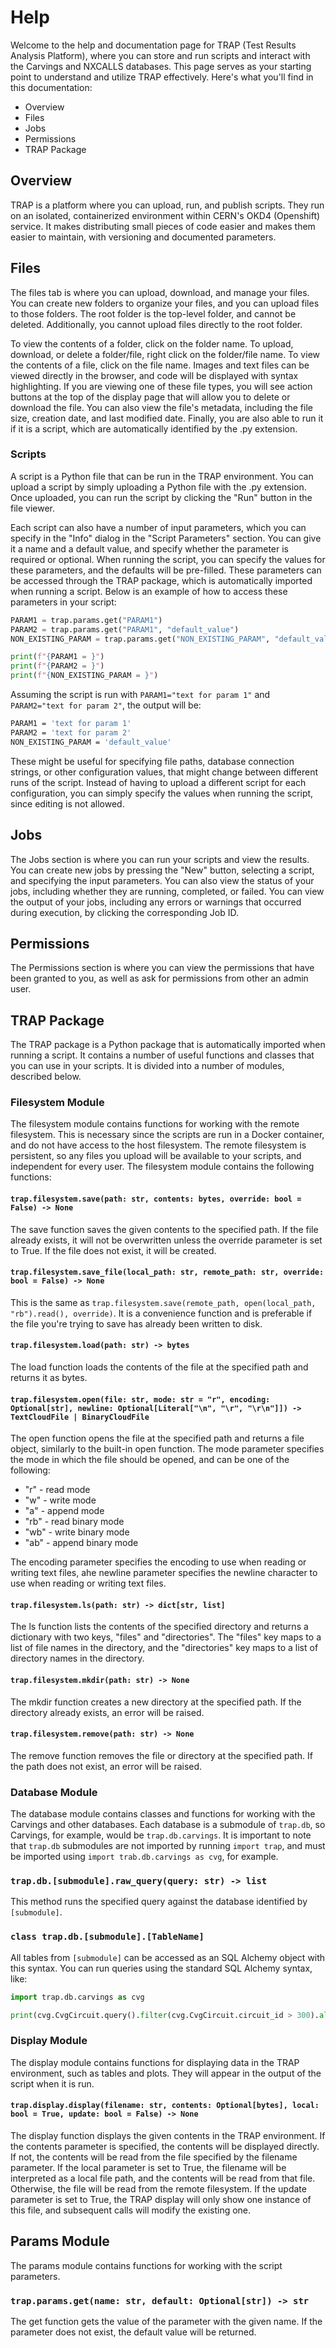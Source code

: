 # Help
Welcome to the help and documentation page for TRAP (Test Results Analysis Platform), where you can store and run scripts and interact with the Carvings and NXCALLS databases. This page serves as your starting point to understand and utilize TRAP effectively. Here's what you'll find in this documentation:

* Overview
* Files
* Jobs
* Permissions
* TRAP Package

## Overview
TRAP is a platform where you can upload, run, and publish scripts. They run on an isolated, containerized environment within CERN's OKD4 (Openshift) service. It makes distributing small pieces of code easier and makes them easier to maintain, with versioning and documented parameters.

## Files
The files tab is where you can upload, download, and manage your files. You can create new folders to organize your files, and you can upload files to those folders. The root folder is the top-level folder, and cannot be deleted. Additionally, you cannot upload files directly to the root folder.

To view the contents of a folder, click on the folder name. To upload, download, or delete a folder/file, right click on the folder/file name. To view the contents of a file, click on the file name. Images and text files can be viewed directly in the browser, and code will be displayed with syntax highlighting. If you are viewing one of these file types, you will see action buttons at the top of the display page that will allow you to delete or download the file. You can also view the file's metadata, including the file size, creation date, and last modified date. Finally, you are also able to run it if it is a script, which are automatically identified by the .py extension.

### Scripts
A script is a Python file that can be run in the TRAP environment. You can upload a script by simply uploading a Python file with the .py extension. Once uploaded, you can run the script by clicking the "Run" button in the file viewer.

Each script can also have a number of input parameters, which you can specify in the "Info" dialog in the "Script Parameters" section. You can give it a name and a default value, and specify whether the parameter is required or optional. When running the script, you can specify the values for these parameters, and the defaults will be pre-filled. These parameters can be accessed through the TRAP package, which is automatically imported when running a script. Below is an example of how to access these parameters in your script:

```python
PARAM1 = trap.params.get("PARAM1")
PARAM2 = trap.params.get("PARAM1", "default_value")
NON_EXISTING_PARAM = trap.params.get("NON_EXISTING_PARAM", "default_value")

print(f"{PARAM1 = }")
print(f"{PARAM2 = }")
print(f"{NON_EXISTING_PARAM = }")
```

Assuming the script is run with `PARAM1="text for param 1"` and `PARAM2="text for param 2"`, the output will be:

```bash
PARAM1 = 'text for param 1'
PARAM2 = 'text for param 2'
NON_EXISTING_PARAM = 'default_value'
```

These might be useful for specifying file paths, database connection strings, or other configuration values, that might change between different runs of the script. Instead of having to upload a different script for each configuration, you can simply specify the values when running the script, since editing is not allowed.

## Jobs
The Jobs section is where you can run your scripts and view the results. You can create new jobs by pressing the "New" button, selecting a script, and specifying the input parameters. You can also view the status of your jobs, including whether they are running, completed, or failed. You can view the output of your jobs, including any errors or warnings that occurred during execution, by clicking the corresponding Job ID.

## Permissions
The Permissions section is where you can view the permissions that have been granted to you, as well as ask for permissions from other an admin user.

## TRAP Package
The TRAP package is a Python package that is automatically imported when running a script. It contains a number of useful functions and classes that you can use in your scripts. It is divided into a number of modules, described below.

### Filesystem Module
The filesystem module contains functions for working with the remote filesystem. This is necessary since the scripts are run in a Docker container, and do not have access to the host filesystem. The remote filesystem is persistent, so any files you upload will be available to your scripts, and independent for every user. The filesystem module contains the following functions:

#### `trap.filesystem.save(path: str, contents: bytes, override: bool = False) -> None`
The save function saves the given contents to the specified path. If the file already exists, it will not be overwritten unless the override parameter is set to True. If the file does not exist, it will be created.

#### `trap.filesystem.save_file(local_path: str, remote_path: str, override: bool = False) -> None`
This is the same as `trap.filesystem.save(remote_path, open(local_path, "rb").read(), override)`. It is a convenience function and is preferable if the file you're trying to save has already been written to disk.

#### `trap.filesystem.load(path: str) -> bytes`
The load function loads the contents of the file at the specified path and returns it as bytes.

#### `trap.filesystem.open(file: str, mode: str = "r", encoding: Optional[str], newline: Optional[Literal["\n", "\r", "\r\n"]]) -> TextCloudFile | BinaryCloudFile`

The open function opens the file at the specified path and returns a file object, similarly to the built-in open function. The mode parameter specifies the mode in which the file should be opened, and can be one of the following:
* "r" - read mode
* "w" - write mode
* "a" - append mode
* "rb" - read binary mode
* "wb" - write binary mode
* "ab" - append binary mode

The encoding parameter specifies the encoding to use when reading or writing text files, ahe newline parameter specifies the newline character to use when reading or writing text files.

#### `trap.filesystem.ls(path: str) -> dict[str, list]`
The ls function lists the contents of the specified directory and returns a dictionary with two keys, "files" and "directories". The "files" key maps to a list of file names in the directory, and the "directories" key maps to a list of directory names in the directory.

#### `trap.filesystem.mkdir(path: str) -> None`
The mkdir function creates a new directory at the specified path. If the directory already exists, an error will be raised.

#### `trap.filesystem.remove(path: str) -> None`
The remove function removes the file or directory at the specified path. If the path does not exist, an error will be raised.

### Database Module
The database module contains classes and functions for working with the Carvings and other databases. Each database is a submodule of `trap.db`, so Carvings, for example, would be `trap.db.carvings`. It is important to note that `trap.db` submodules are not imported by running `import trap`, and must be imported using `import trab.db.carvings as cvg`, for example.

### `trap.db.[submodule].raw_query(query: str) -> list`
This method runs the specified query against the database identified by `[submodule]`.

### `class trap.db.[submodule].[TableName]`
All tables from `[submodule]` can be accessed as an SQL Alchemy object with this syntax. You can run queries using the standard SQL Alchemy syntax, like:
```python
import trap.db.carvings as cvg

print(cvg.CvgCircuit.query().filter(cvg.CvgCircuit.circuit_id > 300).all()) 
```

### Display Module
The display module contains functions for displaying data in the TRAP environment, such as tables and plots. They will appear in the output of the script when it is run.


#### `trap.display.display(filename: str, contents: Optional[bytes], local: bool = True, update: bool = False) -> None`
The display function displays the given contents in the TRAP environment. If the contents parameter is specified, the contents will be displayed directly. If not, the contents will be read from the file specified by the filename parameter. If the local parameter is set to True, the filename will be interpreted as a local file path, and the contents will be read from that file. Otherwise, the file will be read from the remote filesystem. If the update parameter is set to True, the TRAP display will only show one instance of this file, and subsequent calls will modify the existing one.


## Params Module
The params module contains functions for working with the script parameters.


### `trap.params.get(name: str, default: Optional[str]) -> str`
The get function gets the value of the parameter with the given name. If the parameter does not exist, the default value will be returned.
